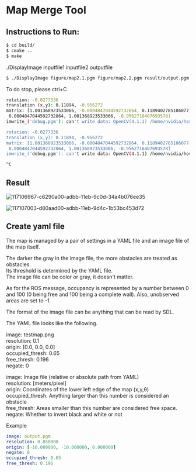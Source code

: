 # **Map Merge Tool**

## Instructions to Run:
```bash
$ cd build/
$ cmake ..
$ make
```

./DisplayImage inputfile1 inputfile2 outputfile

```bash
$ ./DisplayImage figure/map2.1.pgm figure/map2.2.pgm result/output.pgm
```

To do stop, please ctrl+C

```bash
rotation: -0.0277336
translation (x,y): 0.11894, -0.956272
matrix: [1.001368923533066, -0.0004847044592732864, 0.1189402785106077;
 0.0004847044592732864, 1.001368923533066, -0.9562716407693578]
imwrite_('debug.pgm'): can't write data: OpenCV(4.1.1) /home/nvidia/host/build_opencv/nv_opencv/modules/imgcodecs/src/grfmt_pxm.cpp:427: error: (-5:Bad argument) Portable bitmap(.pgm) expects gray image in function 'write'

rotation: -0.0277336
translation (x,y): 0.11894, -0.956272
matrix: [1.001368923533066, -0.0004847044592732864, 0.1189402785106077;
 0.0004847044592732864, 1.001368923533066, -0.9562716407693578]
imwrite_('debug.pgm'): can't write data: OpenCV(4.1.1) /home/nvidia/host/build_opencv/nv_opencv/modules/imgcodecs/src/grfmt_pxm.cpp:427: error: (-5:Bad argument) Portable bitmap(.pgm) expects gray image in function 'write'

^C
```
## Result
![117106967-c6290a00-adbb-11eb-9c0d-34a4b076ee35](https://user-images.githubusercontent.com/52307432/117110067-929cae80-adc0-11eb-83cb-d5ccc30ede20.png)

![117107003-d80aad00-adbb-11eb-9d4c-1b53bc453d72](https://user-images.githubusercontent.com/52307432/117110212-beb82f80-adc0-11eb-8c70-e49bf1c09bd2.png)

## Create yaml file
The map is managed by a pair of settings in a YAML file and an image file of the map itself.  

The darker the gray in the image file, the more obstacles are treated as obstacles.  
Its threshold is determined by the YAML file.  
The image file can be color or gray, it doesn't matter.  

As for the ROS message, occupancy is represented by a number between 0 and 100 (0 being free and 100 being a complete wall). Also, unobserved areas are set to -1.  

The format of the image file can be anything that can be read by SDL.  

The YAML file looks like the following. 

image: testmap.png  
resolution: 0.1  
origin: [0.0, 0.0, 0.0]  
occupied_thresh: 0.65  
free_thresh: 0.196  
negate: 0  

image: Image file (relative or absolute path from YAML)  
resolution: [meters/pixel]  
origin: Coordinates of the lower left edge of the map (x,y,θ)
occupied_thresh: Anything larger than this number is considered an obstacle  
free_thresh: Areas smaller than this number are considered free space.    
negate: Whether to invert black and white or not

Example
```yaml
image: output.pgm
resolution: 0.050000
origin: [-10.000000, -10.000000, 0.000000]
negate: 0
occupied_thresh: 0.65
free_thresh: 0.196
```
